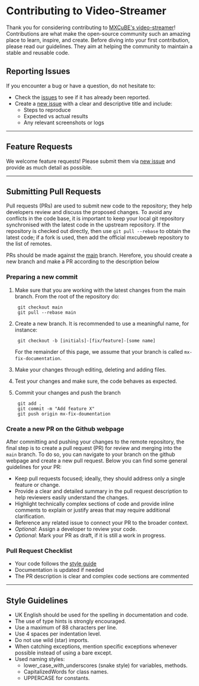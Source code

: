 # Contributing to Video-Streamer

Thank you for considering contributing to [MXCuBE's video-streamer](https://github.com/mxcube/video-streamer)! Contributions are what make the open-source community such an amazing place to learn, inspire, and create. Before diving into your first contribution, please read our guidelines. They aim at helping the community to maintain a stable and reusable code.

## Reporting Issues

If you encounter a bug or have a question, do not hesitate to:

- Check the [issues](https://github.com/mxcube/video-streamer/issues) to see if it has already been reported.
- Create a [new issue](https://github.com/mxcube/video-streamer/issues/new) with a clear and descriptive title and include:
    - Steps to reproduce
    - Expected vs actual results
    - Any relevant screenshots or logs

---

## Feature Requests

We welcome feature requests! Please submit them via [new issue](https://github.com/mxcube/video-streamer/issues/new) and provide as much detail as possible.

---

## Submitting Pull Requests

Pull requests (PRs) are used to submit new code to the repository; they help developers review and discuss the proposed changes. To avoid any conflicts in the code base, it is important to keep your local git repository synchronised with the latest code in the upstream repository. If the repository is checked out directly, then use `git pull --rebase` to obtain the latest code; if a fork is used, then add the official mxcubeweb repository to the list of remotes.

PRs should be made against the [main](https://github.com/mxcube/video-streamer/tree/main) branch. Herefore, you should create a new branch and make a PR according to the description below

### Preparing a new commit
1. Make sure that you are working with the latest changes from the main branch. From the root of the repository do:

        git checkout main
        git pull --rebase main

1. Create a new branch. It is recommended to use a meaningful name, for instance: 

        git checkout -b [initials]-[fix/feature]-[some name]
    
    For the remainder of this page, we assume that your branch is called `mx-fix-documentation`.

1. Make your changes through editing, deleting and adding files.
1. Test your changes and make sure, the code behaves as expected.
1. Commit your changes and push the branch

        git add .
        git commit -m "Add feature X"
        git push origin mx-fix-doumentation

### Create a new PR on the Github webpage
After committing and pushing your changes to the remote repository, the final step is to create a pull request (PR) for review and merging into the `main` branch. To do so, you can navigate to your branch on the github webpage and create a new pull request. Below you can find some general guidelines for your PR:

- Keep pull requests focused; ideally, they should address only a single feature or change.
- Provide a clear and detailed summary in the pull request description to help reviewers easily understand the changes.
- Highlight technically complex sections of code and provide inline comments to explain or justify areas that may require additional clarification.
- Reference any related issue to connect your PR to the broader context.
- *Optional*: Assign a developer to review your code.
- *Optional*: Mark your PR as draft, if it is still a work in progress.

### Pull Request Checklist 

- Your code follows the [style guide](#style-guidelines)
- Documentation is updated if needed
- The PR description is clear and complex code sections are commented

---

## Style Guidelines

- UK English should be used for the spelling in documentation and code.
- The use of type hints is strongly encouraged.
- Use a maximum of 88 characters per line.
- Use 4 spaces per indentation level.
- Do not use wild (star) imports.
- When catching exceptions, mention specific exceptions whenever possible instead of using a bare except.
- Used naming styles:
    - lower_case_with_underscores (snake style) for variables, methods.
    - CapitalizedWords for class names.
    - UPPERCASE for constants.